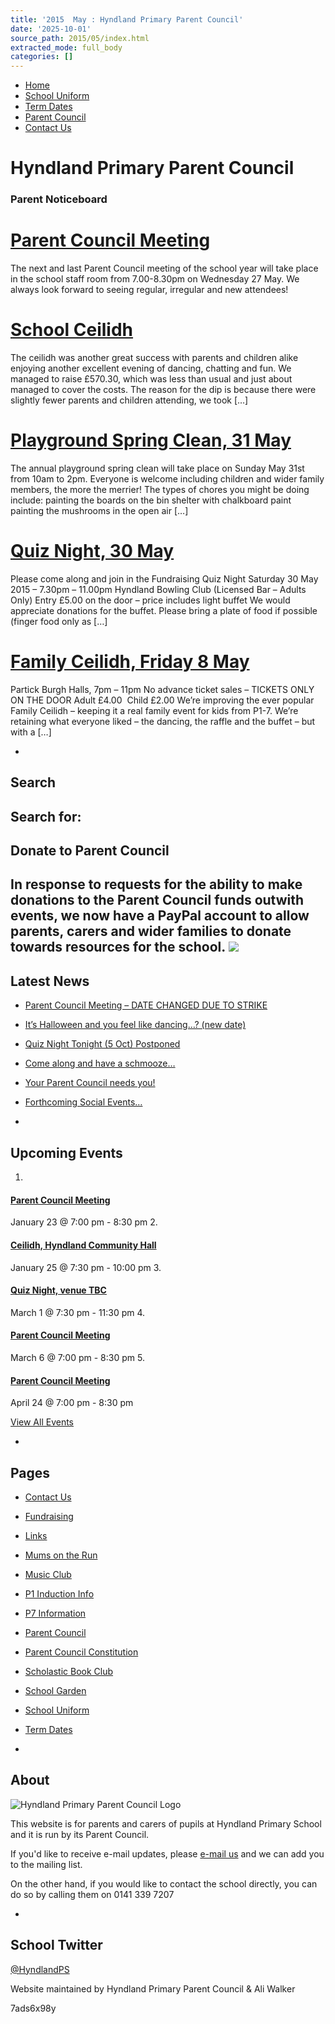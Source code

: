 ```yaml
---
title: '2015  May : Hyndland Primary Parent Council'
date: '2025-10-01'
source_path: 2015/05/index.html
extracted_mode: full_body
categories: []
---
```

- [Home](http://www.hyndlandprimaryparentcouncil.org)
- [School Uniform](school-uniform/)
- [Term Dates](term-dates/)
- [Parent Council](parent-council/)
- [Contact Us](contact-us/)

# Hyndland Primary Parent Council

### Parent Noticeboard

# [Parent Council Meeting](news/parent-council-meeting-5/)

The next and last Parent Council meeting of the school year will take place in the school staff room from 7.00-8.30pm on Wednesday 27 May. We always look forward to seeing regular, irregular and new attendees!

# [School Ceilidh](past-events/school-ceilidh/)

The ceilidh was another great success with parents and children alike enjoying another excellent evening of dancing, chatting and fun. We managed to raise £570.30, which was less than usual and just about managed to cover the costs. The reason for the dip is because there were slightly fewer parents and children attending, we took […]

# [Playground Spring Clean, 31 May](news/playground-spring-clean-31-may/)

The annual playground spring clean will take place on Sunday May 31st from 10am to 2pm. Everyone is welcome including children and wider family members, the more the merrier! The types of chores you might be doing include: painting the boards on the bin shelter with chalkboard paint painting the mushrooms in the open air […]

# [Quiz Night, 30 May](news/quiz-night-30-may/)

Please come along and join in the Fundraising Quiz Night Saturday 30 May 2015 – 7.30pm – 11.00pm Hyndland Bowling Club (Licensed Bar – Adults Only) Entry £5.00 on the door – price includes light buffet We would appreciate donations for the buffet. Please bring a plate of food if possible (finger food only as […]

# [Family Ceilidh, Friday 8 May](news/family-ceilidh-friday-8-may/)

Partick Burgh Halls, 7pm – 11pm No advance ticket sales – TICKETS ONLY ON THE DOOR Adult £4.00 &nbsp;Child £2.00 We’re improving the ever popular Family Ceilidh – keeping it a real family event for kids from P1-7. We’re retaining what everyone liked – the dancing, the raffle and the buffet – but with a […]

- 
## Search

Search for:
- 
## Donate to Parent Council

In response to requests for the ability to make donations to the Parent Council funds outwith events, we now have a PayPal account to allow parents, carers and wider families to donate towards resources for the school. [![](https://www.paypalobjects.com/en_US/i/btn/x-click-butcc-donate.gif)](https://www.paypal.com/cgi-bin/webscr?cmd=_s-xclick&hosted_button_id=BW7E8PDGXH45Y)
- 
## Latest News

- [Parent Council Meeting – DATE CHANGED DUE TO STRIKE](news/parent-council-meeting-date-changed-due-to-strike/)
- [It’s Halloween and you feel like dancing…? (new date)](news/its-halloween-and-you-feel-like-dancing-new-date/)
- [Quiz Night Tonight (5 Oct) Postponed](news/quiz-night-tonight-5-oct-postponed/)
- [Come along and have a schmooze…](news/come-along-and-have-a-schmooze/)
- [Your Parent Council needs you!](news/your-parent-council-needs-you-10/)
- [Forthcoming Social Events…](news/forthcoming-social-events/)

- 
## Upcoming Events

1. 
#### [Parent Council Meeting](event/parent-council-meeting-tbc-3/)

January 23 @ 7:00 pm - 8:30 pm
2. 
#### [Ceilidh, Hyndland Community Hall](event/ceilidh/)

January 25 @ 7:30 pm - 10:00 pm
3. 
#### [Quiz Night, venue TBC](event/quiz-night-venue-tbc/)

March 1 @ 7:30 pm - 11:30 pm
4. 
#### [Parent Council Meeting](event/parent-council-meeting-tbc-4/)

March 6 @ 7:00 pm - 8:30 pm
5. 
#### [Parent Council Meeting](event/parent-council-meeting-tbc-6/)

April 24 @ 7:00 pm - 8:30 pm

[View All Events](events/)

- 
## Pages

- [Contact Us](contact-us/)
- [Fundraising](fundraising/)
- [Links](links/)
- [Mums on the Run](mums-on-the-run/)
- [Music Club](music-club/)
- [P1 Induction Info](p1-induction-info/)
- [P7 Information](p7-information/)
- [Parent Council](parent-council/)
- [Parent Council Constitution](parent-council-constitution/)
- [Scholastic Book Club](scholastic-book-club/)
- [School Garden](school-garden/)
- [School Uniform](school-uniform/)
- [Term Dates](term-dates/)

- 
## About

 ![Hyndland Primary Parent Council Logo](/assets/images/2012/02/logo.gif)

This website is for parents and carers of pupils at Hyndland Primary School and it is run by its Parent Council.

If you'd like to receive e-mail updates, please [e-mail us](mailto:enquiries@hyndlandprimaryparentcouncil.org) and we can add you to the mailing list.

On the other hand, if you would like to contact the school directly, you can do so by calling them on 0141 339 7207

- 
## School Twitter
[@HyndlandPS](https://twitter.com/HyndlandPS)

Website maintained by Hyndland Primary Parent Council & Ali Walker

7ads6x98y
